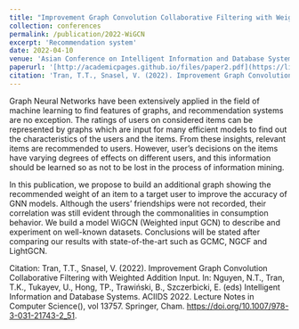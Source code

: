 ```yaml
---
title: "Improvement Graph Convolution Collaborative Filtering with Weighted Addition Input"
collection: conferences
permalink: /publication/2022-WiGCN
excerpt: 'Recommendation system'
date: 2022-04-10
venue: 'Asian Conference on Intelligent Information and Database Systems'
paperurl: '[http://academicpages.github.io/files/paper2.pdf](https://link.springer.com/chapter/10.1007/978-3-031-21743-2_51)'
citation: 'Tran, T.T., Snasel, V. (2022). Improvement Graph Convolution Collaborative Filtering with Weighted Addition Input. In: Nguyen, N.T., Tran, T.K., Tukayev, U., Hong, TP., Trawiński, B., Szczerbicki, E. (eds) Intelligent Information and Database Systems. ACIIDS 2022. Lecture Notes in Computer Science(), vol 13757. Springer, Cham. https://doi.org/10.1007/978-3-031-21743-2_51'
---
```

Graph Neural Networks have been extensively applied in the field of machine learning to find features of graphs, and recommendation systems are no exception. The ratings of users on considered items can be represented by graphs which are input for many efficient models to find out the characteristics of the users and the items. From these insights, relevant items are recommended to users. However, user’s decisions on the items have varying degrees of effects on different users, and this information should be learned so as not to be lost in the process of information mining.

In this publication, we propose to build an additional graph showing the recommended weight of an item to a target user to improve the accuracy of GNN models. Although the users’ friendships were not recorded, their correlation was still evident through the commonalities in consumption behavior. We build a model WiGCN (Weighted input GCN) to describe and experiment on well-known datasets. Conclusions will be stated after comparing our results with state-of-the-art such as GCMC, NGCF and LightGCN. 

Citation: Tran, T.T., Snasel, V. (2022). Improvement Graph Convolution Collaborative Filtering with Weighted Addition Input. In: Nguyen, N.T., Tran, T.K., Tukayev, U., Hong, TP., Trawiński, B., Szczerbicki, E. (eds) Intelligent Information and Database Systems. ACIIDS 2022. Lecture Notes in Computer Science(), vol 13757. Springer, Cham. https://doi.org/10.1007/978-3-031-21743-2_51.
